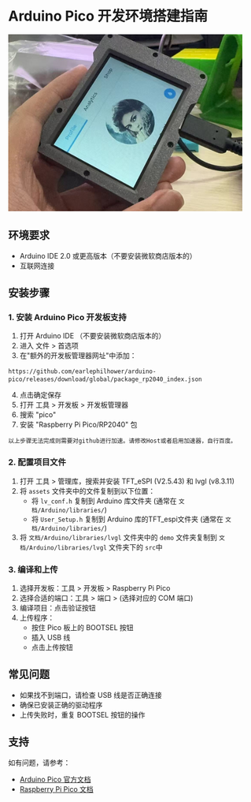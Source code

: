 # Arduino Pico 开发环境搭建指南

![Example](images/image.png)

## 环境要求
- Arduino IDE 2.0 或更高版本（不要安装微软商店版本的）
- 互联网连接

## 安装步骤

### 1. 安装 Arduino Pico 开发板支持
1. 打开 Arduino IDE （不要安装微软商店版本的）
2. 进入 文件 > 首选项
3. 在"额外的开发板管理器网址"中添加：
```
https://github.com/earlephilhower/arduino-pico/releases/download/global/package_rp2040_index.json
```
4. 点击确定保存
5. 打开 工具 > 开发板 > 开发板管理器
6. 搜索 "pico"
7. 安装 "Raspberry Pi Pico/RP2040" 包

```
以上步骤无法完成则需要对github进行加速。请修改Host或者启用加速器，自行百度。
```

### 2. 配置项目文件
1. 打开 工具 > 管理库，搜索并安装 TFT_eSPI (V2.5.43) 和 lvgl (v8.3.11)
2. 将 `assets` 文件夹中的文件复制到以下位置：
   - 将 `lv_conf.h` 复制到 Arduino 库文件夹 (通常在 `文档/Arduino/libraries/`)
   - 将 `User_Setup.h` 复制到 Arduino 库的TFT_espi文件夹 (通常在 `文档/Arduino/libraries/`)
3. 将 `文档/Arduino/libraries/lvgl` 文件夹中的 `demo` 文件夹复制到  `文档/Arduino/libraries/lvgl` 文件夹下的 `src`中

### 3. 编译和上传
1. 选择开发板：工具 > 开发板 > Raspberry Pi Pico
2. 选择合适的端口：工具 > 端口 > (选择对应的 COM 端口)
3. 编译项目：点击验证按钮
4. 上传程序：
   - 按住 Pico 板上的 BOOTSEL 按钮
   - 插入 USB 线
   - 点击上传按钮

## 常见问题
- 如果找不到端口，请检查 USB 线是否正确连接
- 确保已安装正确的驱动程序
- 上传失败时，重复 BOOTSEL 按钮的操作

## 支持
如有问题，请参考：
- [Arduino Pico 官方文档](https://arduino-pico.readthedocs.io/)
- [Raspberry Pi Pico 文档](https://www.raspberrypi.com/documentation/microcontrollers/raspberry-pi-pico.html)
